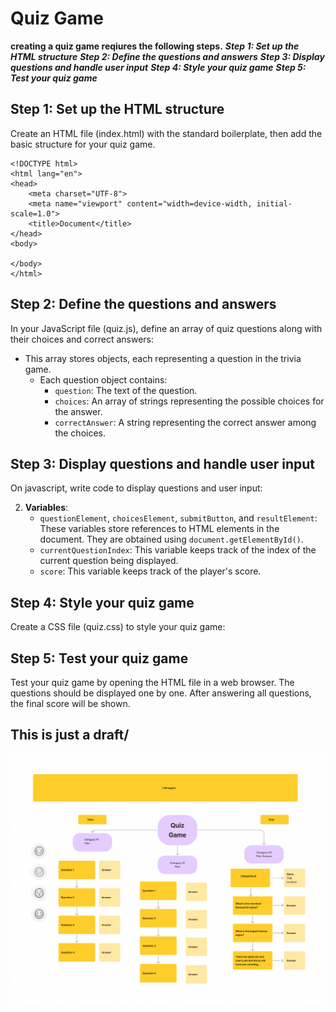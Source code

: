 # Quiz Game

**creating a quiz game reqiures the following steps.**
***Step 1: Set up the HTML structure***
***Step 2: Define the questions and answers***
***Step 3: Display questions and handle user input***
***Step 4: Style your quiz game***
***Step 5: Test your quiz game***

## Step 1: Set up the HTML structure
Create an HTML file (index.html) with the standard boilerplate, then add the basic structure for your quiz game.

```
<!DOCTYPE html>
<html lang="en">
<head>
    <meta charset="UTF-8">
    <meta name="viewport" content="width=device-width, initial-scale=1.0">
    <title>Document</title>
</head>
<body>
    
</body>
</html>
```

## Step 2: Define the questions and answers
In your JavaScript file (quiz.js), define an array of quiz questions along with their choices and correct answers:
- This array stores objects, each representing a question in the trivia game.
   - Each question object contains:
     - `question`: The text of the question.
     - `choices`: An array of strings representing the possible choices for the answer.
     - `correctAnswer`: A string representing the correct answer among the choices.

## Step 3: Display questions and handle user input
On javascript, write code to display questions and user input:

2. **Variables**:
   - `questionElement`, `choicesElement`, `submitButton`, and `resultElement`: These variables store references to HTML elements in the document. They are obtained using `document.getElementById()`.
   - `currentQuestionIndex`: This variable keeps track of the index of the current question being displayed.
   - `score`: This variable keeps track of the player's score.


## Step 4: Style your quiz game
Create a CSS file (quiz.css) to style your quiz game:

## Step 5: Test your quiz game
Test your quiz game by opening the HTML file in a web browser. The questions should be displayed one by one. After answering all questions, the final score will be shown.

## This is just a draft/
![quize-game draft alt text](Quiz-game.jpg)



